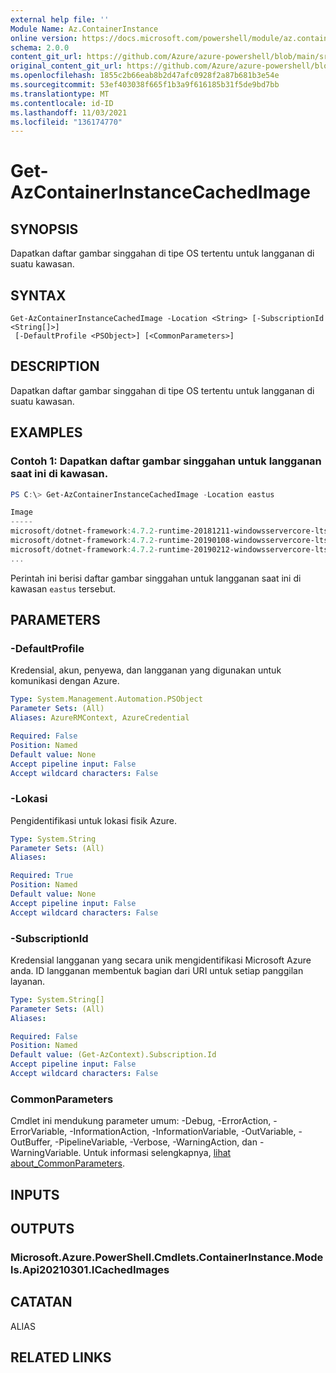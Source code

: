 ```yaml
---
external help file: ''
Module Name: Az.ContainerInstance
online version: https://docs.microsoft.com/powershell/module/az.containerinstance/get-azcontainerinstancecachedimage
schema: 2.0.0
content_git_url: https://github.com/Azure/azure-powershell/blob/main/src/ContainerInstance/help/Get-AzContainerInstanceCachedImage.md
original_content_git_url: https://github.com/Azure/azure-powershell/blob/main/src/ContainerInstance/help/Get-AzContainerInstanceCachedImage.md
ms.openlocfilehash: 1855c2b66eab8b2d47afc0928f2a87b681b3e54e
ms.sourcegitcommit: 53ef403038f665f1b3a9f616185b31f5de9bd7bb
ms.translationtype: MT
ms.contentlocale: id-ID
ms.lasthandoff: 11/03/2021
ms.locfileid: "136174770"
---
```

# Get-AzContainerInstanceCachedImage

## SYNOPSIS
Dapatkan daftar gambar singgahan di tipe OS tertentu untuk langganan di suatu kawasan.

## SYNTAX

```
Get-AzContainerInstanceCachedImage -Location <String> [-SubscriptionId <String[]>]
 [-DefaultProfile <PSObject>] [<CommonParameters>]
```

## DESCRIPTION
Dapatkan daftar gambar singgahan di tipe OS tertentu untuk langganan di suatu kawasan.

## EXAMPLES

### Contoh 1: Dapatkan daftar gambar singgahan untuk langganan saat ini di kawasan.
```powershell
PS C:\> Get-AzContainerInstanceCachedImage -Location eastus

Image                                                                                OSType
-----                                                                                ------
microsoft/dotnet-framework:4.7.2-runtime-20181211-windowsservercore-ltsc2016         Windows
microsoft/dotnet-framework:4.7.2-runtime-20190108-windowsservercore-ltsc2016         Windows
microsoft/dotnet-framework:4.7.2-runtime-20190212-windowsservercore-ltsc2016         Windows
...
```

Perintah ini berisi daftar gambar singgahan untuk langganan saat ini di kawasan `eastus` tersebut.

## PARAMETERS

### -DefaultProfile
Kredensial, akun, penyewa, dan langganan yang digunakan untuk komunikasi dengan Azure.

```yaml
Type: System.Management.Automation.PSObject
Parameter Sets: (All)
Aliases: AzureRMContext, AzureCredential

Required: False
Position: Named
Default value: None
Accept pipeline input: False
Accept wildcard characters: False
```

### -Lokasi
Pengidentifikasi untuk lokasi fisik Azure.

```yaml
Type: System.String
Parameter Sets: (All)
Aliases:

Required: True
Position: Named
Default value: None
Accept pipeline input: False
Accept wildcard characters: False
```

### -SubscriptionId
Kredensial langganan yang secara unik mengidentifikasi Microsoft Azure anda.
ID langganan membentuk bagian dari URI untuk setiap panggilan layanan.

```yaml
Type: System.String[]
Parameter Sets: (All)
Aliases:

Required: False
Position: Named
Default value: (Get-AzContext).Subscription.Id
Accept pipeline input: False
Accept wildcard characters: False
```

### CommonParameters
Cmdlet ini mendukung parameter umum: -Debug, -ErrorAction, -ErrorVariable, -InformationAction, -InformationVariable, -OutVariable, -OutBuffer, -PipelineVariable, -Verbose, -WarningAction, dan -WarningVariable. Untuk informasi selengkapnya, [lihat about_CommonParameters](http://go.microsoft.com/fwlink/?LinkID=113216).

## INPUTS

## OUTPUTS

### Microsoft.Azure.PowerShell.Cmdlets.ContainerInstance.Models.Api20210301.ICachedImages

## CATATAN

ALIAS

## RELATED LINKS

